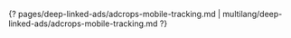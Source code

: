 {? pages/deep-linked-ads/adcrops-mobile-tracking.md | multilang/deep-linked-ads/adcrops-mobile-tracking.md ?}
